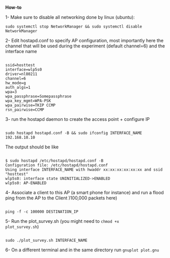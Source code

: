 **How-to**

1- Make sure to disable all networking done by linux (ubuntu):
<pre><code>sudo systemctl stop NetworkManager && sudo systemctl disable NetworkManager</code></pre>

2- Edit hostapd.conf to specify AP configuration, most importantly here the channel that will be used during the experiment (default channel=6) and the interface name
<pre><code>
ssid=hosttest
interface=wlp5s0
driver=nl80211
channel=6
hw_mode=g
auth_algs=1
wpa=3
wpa_passphrase=Somepassphrase
wpa_key_mgmt=WPA-PSK
wpa_pairwise=TKIP CCMP
rsn_pairwise=CCMP
</code></pre>

3- run the hostapd daemon to create the access point + configure IP
<pre><code>
sudo hostapd hostapd.conf -B && sudo ifconfig INTERFACE_NAME 192.168.10.10 
</code></pre>
The output should be like
<pre><code>
$ sudo hostapd /etc/hostapd/hostapd.conf -B
Configuration file: /etc/hostapd/hostapd.conf
Using interface INTERFACE_NAME with hwaddr xx:xx:xx:xx:xx:xx and ssid "hosttest"
wlp5s0: interface state UNINITIALIZED->ENABLED
wlp5s0: AP-ENABLED
</code></pre>

4- Associate a client to this AP (a smart phone for instance) and run a flood ping from the AP to the Client )100,000 packets here)
<pre><code>
ping -f -c 100000 DESTINATION_IP
</code></pre>

5- Run the plot_survey.sh (you might need to <code>chmod +x plot_survey.sh</code>)
<pre><code>
sudo ./plot_survey.sh INTERFACE_NAME
</code></pre>

6- On a different terminal and in the same directory run <code>gnuplot plot.gnu</code> 

